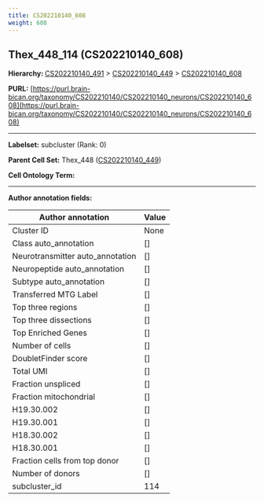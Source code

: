 ```yaml
---
title: CS202210140_608
weight: 608
---
```

## Thex_448_114 (CS202210140_608)
<b>Hierarchy: </b>
[CS202210140_491](../CS202210140_491) >
[CS202210140_449](../CS202210140_449) >
[CS202210140_608](../CS202210140_608)

**PURL:** [https://purl.brain-bican.org/taxonomy/CS202210140/CS202210140_neurons/CS202210140_608](https://purl.brain-bican.org/taxonomy/CS202210140/CS202210140_neurons/CS202210140_608)

---


**Labelset:** subcluster (Rank: 0)

**Parent Cell Set:** Thex_448 ([CS202210140_449](../CS202210140_449))



**Cell Ontology Term:** 

[MARKER GENES.]: #


---

[TRANSFERRED ANNOTATIONS.]: #


[AUTHOR ANNOTATION FIELDS.]: #


**Author annotation fields:**

| Author annotation | Value |
|-------------------|-------|
|Cluster ID|None|
|Class auto_annotation|[]|
|Neurotransmitter auto_annotation|[]|
|Neuropeptide auto_annotation|[]|
|Subtype auto_annotation|[]|
|Transferred MTG Label|[]|
|Top three regions|[]|
|Top three dissections|[]|
|Top Enriched Genes|[]|
|Number of cells|[]|
|DoubletFinder score|[]|
|Total UMI|[]|
|Fraction unspliced|[]|
|Fraction mitochondrial|[]|
|H19.30.002|[]|
|H19.30.001|[]|
|H18.30.002|[]|
|H18.30.001|[]|
|Fraction cells from top donor|[]|
|Number of donors|[]|
|subcluster_id|114|
